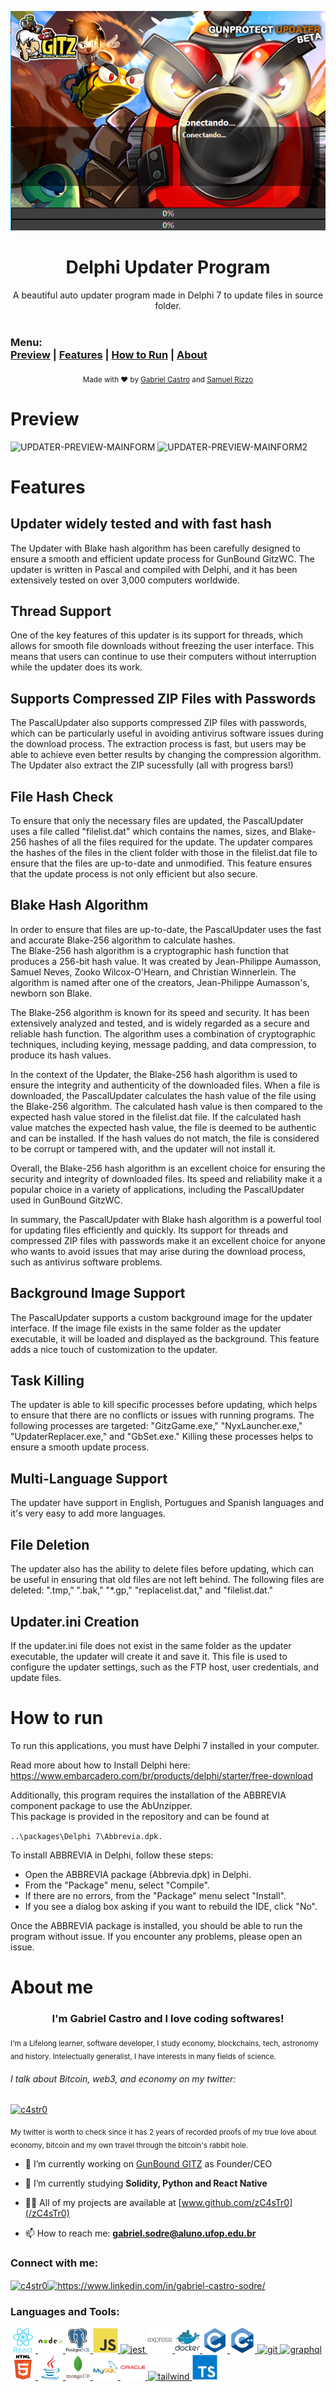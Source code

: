 <p  align="center"><img  src="preview/preview-mainform.png"  alt="PREVIEW"  ></p>
<h1  align="center">Delphi Updater Program</h1>
<div  align="center">
A beautiful auto updater program made in Delphi 7 to update files in source folder. 
<br/>  <br/>

</div>

<div Quick Links="center">
  <h3>Menu:<br>
    <a href="#preview">Preview</a><span> | </span>
    <a href="#features">Features</a><span> | </span>
    <a href="#how-to-run">How to Run</a><span> | </span>
    <a href="#about-me">About</a><span>
  </h3>
  <div align="center"><sub>Made with ❤︎ by <a href="https://github.com/zC4sTr0">Gabriel Castro</a> and <a href="https://github.com/samuelrizzo">Samuel Rizzo</a></sub></div>
</div>

# Preview

<img  src="preview/download-2.gif"  alt="UPDATER-PREVIEW-MAINFORM"/>
<img  src="preview/download-ok.gif"  alt="UPDATER-PREVIEW-MAINFORM2"/>
 
# Features

## Updater widely tested and with fast hash
The Updater with Blake hash algorithm has been carefully designed to ensure a smooth and efficient update process for GunBound GitzWC. The updater is written in Pascal and compiled with Delphi, and it has been extensively tested on over 3,000 computers worldwide.

## Thread Support
One of the key features of this updater is its support for threads, which allows for smooth file downloads without freezing the user interface. This means that users can continue to use their computers without interruption while the updater does its work.

## Supports Compressed ZIP Files with Passwords
The PascalUpdater also supports compressed ZIP files with passwords, which can be particularly useful in avoiding antivirus software issues during the download process. The extraction process is fast, but users may be able to achieve even better results by changing the compression algorithm.<br>
The Updater also extract the ZIP sucessfully (all with progress bars!)

## File Hash Check
To ensure that only the necessary files are updated, the PascalUpdater uses a file called "filelist.dat" which contains the names, sizes, and Blake-256 hashes of all the files required for the update. The updater compares the hashes of the files in the client folder with those in the filelist.dat file to ensure that the files are up-to-date and unmodified. This feature ensures that the update process is not only efficient but also secure.

## Blake Hash Algorithm

In order to ensure that files are up-to-date, the PascalUpdater uses the fast and accurate Blake-256 algorithm to calculate hashes. <br>
The Blake-256 hash algorithm is a cryptographic hash function that produces a 256-bit hash value. It was created by Jean-Philippe Aumasson, Samuel Neves, Zooko Wilcox-O'Hearn, and Christian Winnerlein. The algorithm is named after one of the creators, Jean-Philippe Aumasson's, newborn son Blake.

The Blake-256 algorithm is known for its speed and security. It has been extensively analyzed and tested, and is widely regarded as a secure and reliable hash function. The algorithm uses a combination of cryptographic techniques, including keying, message padding, and data compression, to produce its hash values.

In the context of the Updater, the Blake-256 hash algorithm is used to ensure the integrity and authenticity of the downloaded files. When a file is downloaded, the PascalUpdater calculates the hash value of the file using the Blake-256 algorithm. The calculated hash value is then compared to the expected hash value stored in the filelist.dat file. If the calculated hash value matches the expected hash value, the file is deemed to be authentic and can be installed. If the hash values do not match, the file is considered to be corrupt or tampered with, and the updater will not install it.

Overall, the Blake-256 hash algorithm is an excellent choice for ensuring the security and integrity of downloaded files. Its speed and reliability make it a popular choice in a variety of applications, including the PascalUpdater used in GunBound GitzWC.

In summary, the PascalUpdater with Blake hash algorithm is a powerful tool for updating files efficiently and quickly. Its support for threads and compressed ZIP files with passwords make it an excellent choice for anyone who wants to avoid issues that may arise during the download process, such as antivirus software problems.

## Background Image Support
The PascalUpdater supports a custom background image for the updater interface. If the image file exists in the same folder as the updater executable, it will be loaded and displayed as the background. This feature adds a nice touch of customization to the updater.

## Task Killing
The updater is able to kill specific processes before updating, which helps to ensure that there are no conflicts or issues with running programs. The following processes are targeted: "GitzGame.exe," "NyxLauncher.exe," "UpdaterReplacer.exe," and "GbSet.exe." Killing these processes helps to ensure a smooth update process.

## Multi-Language Support
The updater have support in English, Portugues and Spanish languages and it's very easy to add more languages.

## File Deletion
The updater also has the ability to delete files before updating, which can be useful in ensuring that old files are not left behind. The following files are deleted: ".tmp," ".bak," "*.gp," "replacelist.dat," and "filelist.dat."

## Updater.ini Creation
If the updater.ini file does not exist in the same folder as the updater executable, the updater will create it and save it. This file is used to configure the updater settings, such as the FTP host, user credentials, and update files.

# How to run

To run this applications, you must have Delphi 7 installed in your computer.

Read more about how to Install Delphi here: https://www.embarcadero.com/br/products/delphi/starter/free-download

Additionally, this program requires the installation of the ABBREVIA component package to use the AbUnzipper. <br>
This package is provided in the repository and can be found at 

`` ..\packages\Delphi 7\Abbrevia.dpk. ``

To install ABBREVIA in Delphi, follow these steps:

- Open the ABBREVIA package (Abbrevia.dpk) in Delphi.
- From the "Package" menu, select "Compile".
- If there are no errors, from the "Package" menu select "Install".
- If you see a dialog box asking if you want to rebuild the IDE, click "No".
  
Once the ABBREVIA package is installed, you should be able to run the program without issue. If you encounter any problems, please open an issue.

# About me

<h3  align="center"> I'm Gabriel Castro and I love coding softwares!</h3>

<sub  align="center">I'm a Lifelong learner, software developer, I study economy, blockchains, tech, astronomy and history. Intelectually generalist, I have interests in many fields of science. </sub>
  
###### I talk about Bitcoin, web3, and economy on my twitter:

<p  align="left">  <a  href="https://twitter.com/c4str0"  target="blank"><img  src="https://img.shields.io/twitter/follow/c4str0?logo=twitter&style=for-the-badge"  alt="c4str0"/></a>  </p>

<sub> My twitter is worth to check since it has 2 years of recorded proofs of my true love about economy, bitcoin and my own travel through the bitcoin's rabbit hole.</sub>

- 🔭 I’m currently working on [GunBound GITZ](http://www.gitzwc.com) as Founder/CEO

- 🌱 I’m currently studying **Solidity, Python and React Native**

- 👨‍💻 All of my projects are available at [www.github.com/zC4sTr0](/zC4sTr0)

- 📫 How to reach me: **gabriel.sodre@aluno.ufop.edu.br**

<h3  align="left">Connect with me:</h3>

<p  align="left">

<a  href="https://twitter.com/c4str0"  target="blank"><img  align="center" src="https://raw.githubusercontent.com/rahuldkjain/github-profile-readme-generator/master/src/images/icons/Social/twitter.svg"  alt="c4str0"  height="30"  width="40"/></a><a  href="https://www.linkedin.com/in/gabriel-castro-sodre/"  target="blank"><img  align="center"  src="https://raw.githubusercontent.com/rahuldkjain/github-profile-readme-generator/master/src/images/icons/Social/linked-in-alt.svg"  alt="https://www.linkedin.com/in/gabriel-castro-sodre/"  height="30"  width="40"  /></a>

</p>

<h3  align="left">Languages and Tools:</h3>

  

<p  align="left"><a  href="https://reactjs.org/"  target="_blank"  rel="noreferrer">  <img  src="https://raw.githubusercontent.com/devicons/devicon/master/icons/react/react-original-wordmark.svg"  alt="react"  width="40"  height="40"/>  </a><a  href="https://nodejs.org"  target="_blank"  rel="noreferrer">  <img  src="https://raw.githubusercontent.com/devicons/devicon/master/icons/nodejs/nodejs-original-wordmark.svg"  alt="nodejs"  width="40"  height="40"/>  </a>  <a  href="https://www.postgresql.org"  target="_blank"  rel="noreferrer">  <img  src="https://raw.githubusercontent.com/devicons/devicon/master/icons/postgresql/postgresql-original-wordmark.svg"  alt="postgresql"  width="40"  height="40"/>  </a><a  href="https://developer.mozilla.org/en-US/docs/Web/JavaScript"  target="_blank"  rel="noreferrer">  <img  src="https://raw.githubusercontent.com/devicons/devicon/master/icons/javascript/javascript-original.svg"  alt="javascript"  width="40"  height="40"/>  </a>  <a  href="https://jestjs.io"  target="_blank"  rel="noreferrer">  <img  src="https://www.vectorlogo.zone/logos/jestjsio/jestjsio-icon.svg"  alt="jest"  width="40"  height="40"/>  </a><a  href="https://expressjs.com"  target="_blank"  rel="noreferrer">  <img  src="https://raw.githubusercontent.com/devicons/devicon/master/icons/express/express-original-wordmark.svg"  alt="express"  width="40"  height="40"/>  </a><a  href="https://www.docker.com/"  target="_blank"  rel="noreferrer">  <img  src="https://raw.githubusercontent.com/devicons/devicon/master/icons/docker/docker-original-wordmark.svg"  alt="docker"  width="40"  height="40"/>  </a><a  href="https://www.cprogramming.com/"  target="_blank"  rel="noreferrer">  <img  src="https://raw.githubusercontent.com/devicons/devicon/master/icons/c/c-original.svg"  alt="c"  width="40"  height="40"/>  </a>  <a  href="https://www.w3schools.com/cpp/"  target="_blank"  rel="noreferrer">  <img  src="https://raw.githubusercontent.com/devicons/devicon/master/icons/cplusplus/cplusplus-original.svg"  alt="cplusplus"  width="40"  height="40"/>  </a>  <a  href="https://git-scm.com/"  target="_blank"  rel="noreferrer">  <img  src="https://www.vectorlogo.zone/logos/git-scm/git-scm-icon.svg"  alt="git"  width="40"  height="40"/>  </a>  <a  href="https://graphql.org"  target="_blank"  rel="noreferrer">  <img  src="https://www.vectorlogo.zone/logos/graphql/graphql-icon.svg"  alt="graphql"  width="40"  height="40"/>  </a>  <a  href="https://www.w3.org/html/"  target="_blank"  rel="noreferrer">  <img  src="https://raw.githubusercontent.com/devicons/devicon/master/icons/html5/html5-original-wordmark.svg"  alt="html5"  width="40"  height="40"/>  </a>  <a  href="https://www.java.com"  target="_blank"  rel="noreferrer">  <img  src="https://raw.githubusercontent.com/devicons/devicon/master/icons/java/java-original.svg"  alt="java"  width="40"  height="40"/>  </a>  <a  href="https://www.mongodb.com/"  target="_blank"  rel="noreferrer">  <img  src="https://raw.githubusercontent.com/devicons/devicon/master/icons/mongodb/mongodb-original-wordmark.svg"  alt="mongodb"  width="40"  height="40"/>  </a>  <a  href="https://www.mysql.com/"  target="_blank"  rel="noreferrer">  <img  src="https://raw.githubusercontent.com/devicons/devicon/master/icons/mysql/mysql-original-wordmark.svg"  alt="mysql"  width="40"  height="40"/>  </a>  <a  href="https://www.oracle.com/"  target="_blank"  rel="noreferrer">  <img  src="https://raw.githubusercontent.com/devicons/devicon/master/icons/oracle/oracle-original.svg"  alt="oracle"  width="40"  height="40"/>  </a>  <a  href="https://tailwindcss.com/"  target="_blank"  rel="noreferrer">  <img  src="https://www.vectorlogo.zone/logos/tailwindcss/tailwindcss-icon.svg"  alt="tailwind"  width="40"  height="40"/>  </a>  <a  href="https://www.typescriptlang.org/"  target="_blank"  rel="noreferrer">  <img  src="https://raw.githubusercontent.com/devicons/devicon/master/icons/typescript/typescript-original.svg"  alt="typescript"  width="40"  height="40"/>  </a>  </p>
